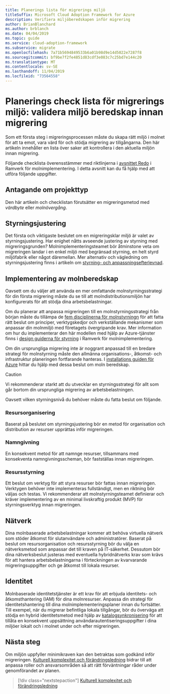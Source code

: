 ```yaml
---
title: Planerings lista för migrerings miljö
titleSuffix: Microsoft Cloud Adoption Framework for Azure
description: Verifiera miljöberedskapen inför migrering
author: BrianBlanchard
ms.author: brblanch
ms.date: 04/04/2019
ms.topic: guide
ms.service: cloud-adoption-framework
ms.subservice: migrate
ms.openlocfilehash: 7a71b5694849533b6a01b98d9e14d5022e7287f8
ms.sourcegitcommit: bf9be7f2fe4851d83cdf3e083c7c25bd7e144c20
ms.translationtype: MT
ms.contentlocale: sv-SE
ms.lasthandoff: 11/04/2019
ms.locfileid: "73564558"
---
```

# <a name="migration-environment-planning-checklist-validate-environmental-readiness-prior-to-migration"></a>Planerings check lista för migrerings miljö: validera miljö beredskap innan migrering

Som ett första steg i migreringsprocessen måste du skapa rätt miljö i molnet för att ta emot, vara värd för och stödja migrering av tillgångarna. Den här artikeln innehåller en lista över saker att kontrollera i den aktuella miljön innan migrering.

Följande checklista överensstämmer med riktlinjerna i [avsnittet Redo](../../../ready/index.md) i Ramverk för molnimplementering. I detta avsnitt kan du få hjälp med att utföra följande uppgifter.

## <a name="effort-type-assumption"></a>Antagande om projekttyp

Den här artikeln och checklistan förutsätter en migreringsmetod med _värdbyte_ eller _molnövergång_.

## <a name="governance-alignment"></a>Styrningsjustering

Det första och viktigaste beslutet om en migreringsklar miljö är valet av styrningsjustering. Har enighet nåtts avseende justering av styrning med migreringsgrunden? Molnimplementeringsteamet bör åtminstone veta om migreringen landar i en enkel miljö med begränsad styrning, en helt styrd miljöfabrik eller något däremellan. Mer alternativ och vägledning om styrningsjustering finns i artikeln om [styrning- och anpassningsefterlevnad](../../expanded-scope/governance-or-compliance.md).

## <a name="cloud-readiness-implementation"></a>Implementering av molnberedskap

Oavsett om du väljer att använda en mer omfattande molnstyrningsstrategi för din första migrering måste du se till att molndistributionsmiljön har konfigurerats för att stödja dina arbetsbelastningar.

Om du planerar att anpassa migreringen till en molnstyrningsstrategi från början måste du tillämpa de [fem disciplinerna för molnstyrningn](../../../govern/governance-disciplines.md) för att fatta rätt beslut om principer, verktygskedjor och verkställande mekanismer som anpassar din molnmiljö med företagets övergripande krav. Mer information om hur du implementerar den här modellen med hjälp av Azure-tjänster finns i [design guiderna för styrning](../../../govern/guides/index.md) i Ramverk för molnimplementering.

Om din ursprungliga migrering inte är noggrant anpassad till en bredare strategi för molnstyrning måste den allmänna organisations-, åtkomst- och infrastruktur planeringen fortfarande hanteras. I [installations guiden för Azure](../../../ready/azure-setup-guide/index.md) hittar du hjälp med dessa beslut om moln beredskap.

> [!CAUTION]
> Vi rekommenderar starkt att du utvecklar en styrningsstrategi för allt som går bortom din ursprungliga migrering av arbetsbelastningen.

Oavsett vilken styrningsnivå du behöver måste du fatta beslut om följande.

### <a name="resource-organization"></a>Resursorganisering

Baserat på beslutet om styrningsjustering bör en metod för organisation och distribution av resurser upprättas inför migreringen.

### <a name="nomenclature"></a>Namngivning

En konsekvent metod för att namnge resurser, tillsammans med konsekventa namngivningsscheman, bör fastställas innan migreringen.

### <a name="resource-governance"></a>Resursstyrning

Ett beslut om verktyg för att styra resurser bör fattas innan migreringen. Verktygen behöver inte implementeras fullständigt, men en riktning bör väljas och testas. Vi rekommenderar att molnstyrningsteamet definierar och kräver implementering av en minimal livskraftig produkt (MVP) för styrningsverktyg innan migreringen.

## <a name="network"></a>Nätverk

Dina molnbaserade arbetsbelastningar kommer att behöva virtuella nätverk som stöder åtkomst för slutanvändare och administratörer. Baserat på beslut om resursorganisation och resursstyrning bör du välja en nätverksmetod som anpassar det till kraven på IT-säkerhet. Dessutom bör dina nätverksbeslut justeras med eventuella hybridnätverks krav som krävs för att hantera arbetsbelastningarna i förteckningen av kvarvarande migreringsuppgifter och ge åtkomst till lokala resurser.

## <a name="identity"></a>Identitet

Molnbaserade identitetstjänster är ett krav för att erbjuda identitets- och åtkomsthantering (IAM) för dina molnresurser. Anpassa din strategi för identitetshantering till dina molnimplementeringsplaner innan du fortsätter. Till exempel, när du migrerar befintliga lokala tillgångar, bör du överväga att stödja en hybrid identitetsmetod med hjälp av [katalogsynkronisering](../../../decision-guides/identity/index.md) för att tillåta en konsekvent uppsättning användarautentiseringsuppgifter i dina miljöer lokalt och i molnet under och efter migreringen.

## <a name="next-steps"></a>Nästa steg

Om miljön uppfyller minimikraven kan den betraktas som godkänd inför migreringen. [Kulturell komplexitet och förändringsledning](./cultural-complexity.md) bidrar till att anpassa roller och ansvarsområden så att rätt förväntningar råder under genomförandet av planen.

> [!div class="nextstepaction"]
> [Kulturell komplexitet och förändringsledning](./cultural-complexity.md)
